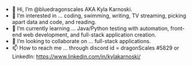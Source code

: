 - 👋 Hi, I’m @bluedragonscales AKA Kyla Karnoski.
- 👀 I’m interested in ... coding, swimming, writing, TV streaming, picking apart data and code, and reading.
- 🌱 I’m currently learning ... Java/Python testing with automation, front-end web development, and full-stack application creation.
- 💞️ I’m looking to collaborate on ... full-stack applications.
- 📫 How to reach me ... through discord id = dragonScales #5829 or LinkedIn: https://www.linkedin.com/in/kylakarnoski/

<!---
bluedragonscales/bluedragonscales is a ✨ special ✨ repository because its `README.md` (this file) appears on your GitHub profile.
You can click the Preview link to take a look at your changes.
--->
